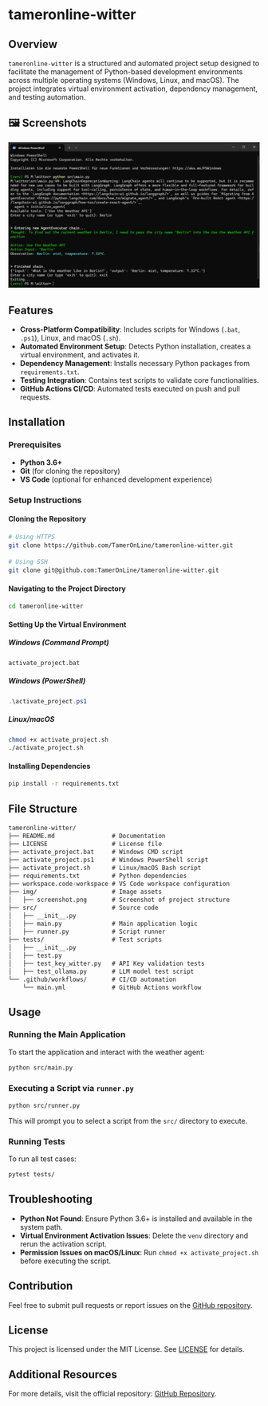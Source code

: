 # tameronline-witter

## Overview

`tameronline-witter` is a structured and automated project setup designed to facilitate the management of Python-based development environments across multiple operating systems (Windows, Linux, and macOS). The project integrates virtual environment activation, dependency management, and testing automation.

## 🖼 Screenshots
![Agent Witter - Weather API](img/screenshot.png)

## Features

- **Cross-Platform Compatibility**: Includes scripts for Windows (`.bat`, `.ps1`), Linux, and macOS (`.sh`).
- **Automated Environment Setup**: Detects Python installation, creates a virtual environment, and activates it.
- **Dependency Management**: Installs necessary Python packages from `requirements.txt`.
- **Testing Integration**: Contains test scripts to validate core functionalities.
- **GitHub Actions CI/CD**: Automated tests executed on push and pull requests.

## Installation

### Prerequisites

- **Python 3.6+**
- **Git** (for cloning the repository)
- **VS Code** (optional for enhanced development experience)

### Setup Instructions

#### **Cloning the Repository**

```bash
# Using HTTPS
git clone https://github.com/TamerOnLine/tameronline-witter.git

# Using SSH
git clone git@github.com:TamerOnLine/tameronline-witter.git
```

#### **Navigating to the Project Directory**

```bash
cd tameronline-witter
```

#### **Setting Up the Virtual Environment**

##### **Windows (Command Prompt)**

```cmd
activate_project.bat
```

##### **Windows (PowerShell)**

```powershell
.\activate_project.ps1
```

##### **Linux/macOS**

```bash
chmod +x activate_project.sh
./activate_project.sh
```

#### **Installing Dependencies**

```bash
pip install -r requirements.txt
```

## File Structure

```
tameronline-witter/
├── README.md                # Documentation
├── LICENSE                  # License file
├── activate_project.bat     # Windows CMD script
├── activate_project.ps1     # Windows PowerShell script
├── activate_project.sh      # Linux/macOS Bash script
├── requirements.txt         # Python dependencies
├── workspace.code-workspace # VS Code workspace configuration
├── img/                     # Image assets
│   ├── screenshot.png       # Screenshot of project structure
├── src/                     # Source code
│   ├── __init__.py
│   ├── main.py              # Main application logic
│   ├── runner.py            # Script runner
├── tests/                   # Test scripts
│   ├── __init__.py
│   ├── test.py
│   ├── test_key_witter.py   # API Key validation tests
│   ├── test_ollama.py       # LLM model test script
└── .github/workflows/       # CI/CD automation
    └── main.yml             # GitHub Actions workflow
```

## Usage

### **Running the Main Application**
To start the application and interact with the weather agent:
```bash
python src/main.py
```

### **Executing a Script via `runner.py`**

```bash
python src/runner.py
```

This will prompt you to select a script from the `src/` directory to execute.

### **Running Tests**

To run all test cases:

```bash
pytest tests/
```

## Troubleshooting

- **Python Not Found**: Ensure Python 3.6+ is installed and available in the system path.
- **Virtual Environment Activation Issues**: Delete the `venv` directory and rerun the activation script.
- **Permission Issues on macOS/Linux**: Run `chmod +x activate_project.sh` before executing the script.

## Contribution

Feel free to submit pull requests or report issues on the [GitHub repository](https://github.com/TamerOnLine/tameronline-witter).

## License

This project is licensed under the MIT License. See [LICENSE](LICENSE) for details.

## Additional Resources

For more details, visit the official repository: [GitHub Repository](https://github.com/TamerOnLine/tameronline-witter).

